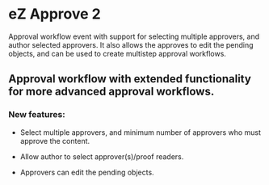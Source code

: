 # eZ Approve 2

Approval workflow event with support for selecting multiple approvers, and author selected approvers. It also allows the approves to edit the pending objects, and can be used to create multistep approval workflows.

## Approval workflow with extended functionality for more advanced approval workflows.

### New features:

- Select multiple approvers, and minimum number of approvers who must approve the content.

- Allow author to select approver(s)/proof readers.

- Approvers can edit the pending objects.

